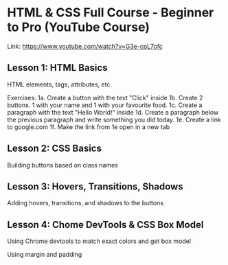 # HTML & CSS Full Course - Beginner to Pro (YouTube Course)

Link: https://www.youtube.com/watch?v=G3e-cpL7ofc

## Lesson 1: HTML Basics

HTML elements, tags, attributes, etc.

Exercises:
1a. Create a button with the text "Click" inside
1b. Create 2 buttons. 1 with your name and 1 with your favourite food.
1c. Create a paragraph with the text "Hello World!" inside
1d. Create a paragraph below the previous paragraph and write something you did today.
1e. Create a link to google.com
1f. Make the link from 1e open in a new tab

## Lesson 2: CSS Basics

Building buttons based on class names

## Lesson 3: Hovers, Transitions, Shadows

Adding hovers, transitions, and shadows to the buttons

## Lesson 4: Chome DevTools & CSS Box Model

Using Chrome devtools to match exact colors and get box model

Using margin and padding
